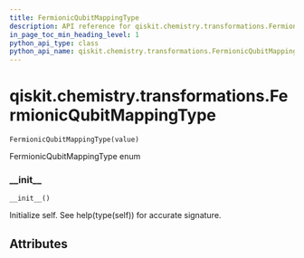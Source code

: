 ```yaml
---
title: FermionicQubitMappingType
description: API reference for qiskit.chemistry.transformations.FermionicQubitMappingType
in_page_toc_min_heading_level: 1
python_api_type: class
python_api_name: qiskit.chemistry.transformations.FermionicQubitMappingType
---
```


# qiskit.chemistry.transformations.FermionicQubitMappingType

<span id="qiskit.chemistry.transformations.FermionicQubitMappingType" />

`FermionicQubitMappingType(value)`

FermionicQubitMappingType enum

### \_\_init\_\_

<span id="qiskit.chemistry.transformations.FermionicQubitMappingType.__init__" />

`__init__()`

Initialize self. See help(type(self)) for accurate signature.

## Attributes

